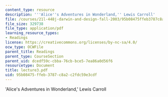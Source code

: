 ```yaml
---
content_type: resource
description: '''Alice''s Adventures in Wonderland,'' Lewis Carroll'
file: /courses/21l-448j-darwin-and-design-fall-2003/95b08475ffeb3787c8a2c2fdc59e3cdf_lecture3.pdf
file_size: 329738
file_type: application/pdf
learning_resource_types:
- Readings
license: https://creativecommons.org/licenses/by-nc-sa/4.0/
ocw_type: OCWFile
parent_title: Readings
parent_type: CourseSection
parent_uid: dcedf59c-cbba-76cb-bce5-7ea86a0d56f6
resourcetype: Document
title: lecture3.pdf
uid: 95b08475-ffeb-3787-c8a2-c2fdc59e3cdf
---
```

'Alice's Adventures in Wonderland,' Lewis Carroll